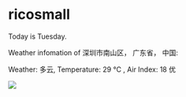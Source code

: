 # ricosmall

Today is Tuesday.

Weather infomation of 深圳市南山区， 广东省， 中国: 

Weather: 多云, Temperature: 29 ℃ , Air Index: 18 优

<img src="https://github-readme-stats.vercel.app/api?username=ricosmall&show_icons=true" />
